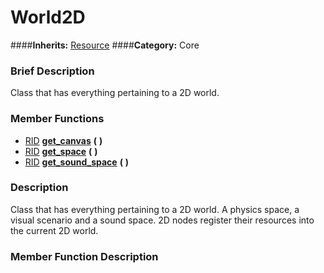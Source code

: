 #  World2D  
####**Inherits:** [Resource](class_resource)
####**Category:** Core

###  Brief Description  
Class that has everything pertaining to a 2D world.

###  Member Functions 
  * [RID](class_rid)  **[get&#95;canvas](#get_canvas)**  **(** **)**
  * [RID](class_rid)  **[get&#95;space](#get_space)**  **(** **)**
  * [RID](class_rid)  **[get&#95;sound&#95;space](#get_sound_space)**  **(** **)**

###  Description  
Class that has everything pertaining to a 2D world. A physics space, a visual scenario and a sound space. 2D nodes register their resources into the current 2D world.

###  Member Function Description  
